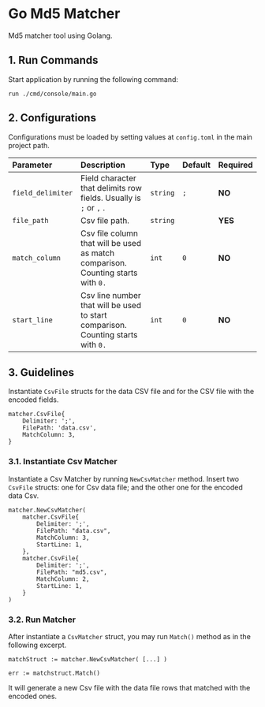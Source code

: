 # Go Md5 Matcher

Md5 matcher tool using Golang.

## 1. Run Commands

Start application by running the following command:

``run ./cmd/console/main.go``

## 2. Configurations

Configurations must be loaded by setting values at ``config.toml`` in the main project path.

| Parameter | Description | Type | Default | Required |
|:---|:---|:---|:---|:---|
| ``field_delimiter`` | Field character that delimits row fields. Usually is ``;`` or ``,`` . | `string` | `;` | **NO** |
| ``file_path`` | Csv file path. | `string` | ` ` | **YES** |
| ``match_column`` | Csv file column that will be used as match comparison. Counting starts with ``0.`` | `int` | `0` | **NO** |
| ``start_line`` | Csv line number that will be used to start comparison. Counting starts with ``0.`` | `int` | `0` | **NO** |

## 3. Guidelines

Instantiate ``CsvFile`` structs for the data CSV file and for the CSV file with the encoded fields.

```
matcher.CsvFile{
    Delimiter: ';',
    FilePath: 'data.csv',
    MatchColumn: 3,
}
```

### 3.1. Instantiate Csv Matcher

Instantiate a Csv Matcher by running ``NewCsvMatcher`` method.
Insert two ``CsvFile`` structs: one for Csv data file; and the other one for the encoded data Csv.

```
matcher.NewCsvMatcher(
    matcher.CsvFile{
        Delimiter: ';',
        FilePath: "data.csv",
        MatchColumn: 3,
        StartLine: 1,
    },
    matcher.CsvFile{
        Delimiter: ';',
        FilePath: "md5.csv",
        MatchColumn: 2,
        StartLine: 1,
    }
)
```

### 3.2. Run Matcher

After instantiate a ``CsvMatcher`` struct, you may run ``Match()`` method as in the following excerpt.

```
matchStruct := matcher.NewCsvMatcher( [...] )

err := matchstruct.Match()
```

It will generate a new Csv file with the data file rows that matched with the encoded ones.
